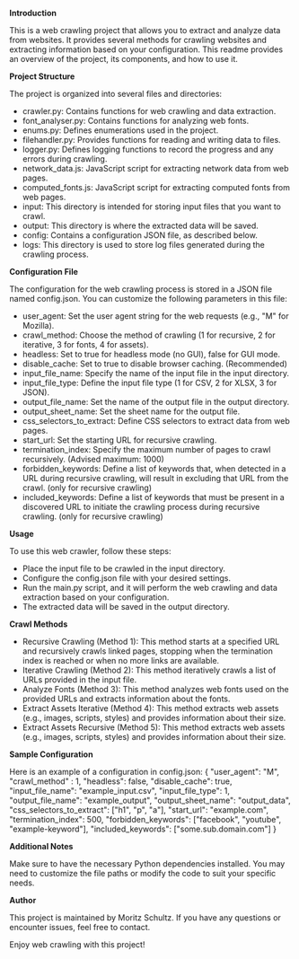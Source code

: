 **Introduction**

This is a web crawling project that allows you to extract and analyze data from websites. It provides several methods for crawling websites and extracting information based on your configuration. This readme provides an overview of the project, its components, and how to use it.

**Project Structure**

The project is organized into several files and directories:

- crawler.py: Contains functions for web crawling and data extraction.
- font_analyser.py: Contains functions for analyzing web fonts.
- enums.py: Defines enumerations used in the project.
- filehandler.py: Provides functions for reading and writing data to files.
- logger.py: Defines logging functions to record the progress and any errors during crawling.
- network_data.js: JavaScript script for extracting network data from web pages.
- computed_fonts.js: JavaScript script for extracting computed fonts from web pages.
- input: This directory is intended for storing input files that you want to crawl.
- output: This directory is where the extracted data will be saved.
- config: Contains a configuration JSON file, as described below.
- logs: This directory is used to store log files generated during the crawling process.

**Configuration File**

The configuration for the web crawling process is stored in a JSON file named config.json. You can customize the following parameters in this file:

- user_agent: Set the user agent string for the web requests (e.g., "M" for Mozilla).
- crawl_method: Choose the method of crawling (1 for recursive, 2 for iterative, 3 for fonts, 4 for assets).
- headless: Set to true for headless mode (no GUI), false for GUI mode.
- disable_cache: Set to true to disable browser caching. (Recommended)
- input_file_name: Specify the name of the input file in the input directory.
- input_file_type: Define the input file type (1 for CSV, 2 for XLSX, 3 for JSON).
- output_file_name: Set the name of the output file in the output directory.
- output_sheet_name: Set the sheet name for the output file.
- css_selectors_to_extract: Define CSS selectors to extract data from web pages.
- start_url: Set the starting URL for recursive crawling.
- termination_index: Specify the maximum number of pages to crawl recursively. (Advised maximum: 1000)
- forbidden_keywords: Define a list of keywords that, when detected in a URL during recursive crawling, will result in excluding that URL from the crawl. (only for recursive crawling)
- included_keywords: Define a list of keywords that must be present in a discovered URL to initiate the crawling process during recursive crawling. (only for recursive crawling)

**Usage**

To use this web crawler, follow these steps:

- Place the input file to be crawled in the input directory.
- Configure the config.json file with your desired settings.
- Run the main.py script, and it will perform the web crawling and data extraction based on your configuration.
- The extracted data will be saved in the output directory.

**Crawl Methods**

- Recursive Crawling (Method 1): This method starts at a specified URL and recursively crawls linked pages, stopping when the termination index is reached or when no more links are available.
- Iterative Crawling (Method 2): This method iteratively crawls a list of URLs provided in the input file. 
- Analyze Fonts (Method 3): This method analyzes web fonts used on the provided URLs and extracts information about the fonts.
- Extract Assets Iterative (Method 4): This method extracts web assets (e.g., images, scripts, styles) and provides information about their size.
- Extract Assets Recursive (Method 5): This method extracts web assets (e.g., images, scripts, styles) and provides information about their size.

**Sample Configuration**

Here is an example of a configuration in config.json:
{
  "user_agent": "M",
  "crawl_method" : 1,
  "headless": false,
  "disable_cache": true,
  "input_file_name": "example_input.csv",
  "input_file_type": 1,
  "output_file_name": "example_output",
  "output_sheet_name": "output_data",
  "css_selectors_to_extract": ["h1", "p", "a"],
  "start_url": "example.com",
  "termination_index": 500,
  "forbidden_keywords": ["facebook", "youtube", "example-keyword"],
  "included_keywords": ["some.sub.domain.com"]
}

**Additional Notes**

Make sure to have the necessary Python dependencies installed.
You may need to customize the file paths or modify the code to suit your specific needs.

**Author**

This project is maintained by Moritz Schultz. If you have any questions or encounter issues, feel free to contact.

Enjoy web crawling with this project!
